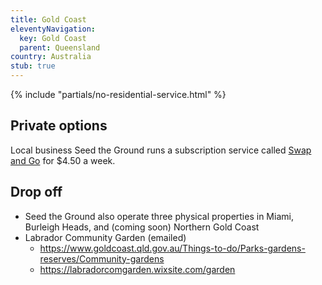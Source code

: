 ```yaml
---
title: Gold Coast
eleventyNavigation:
  key: Gold Coast
  parent: Queensland
country: Australia
stub: true
---
```


{% include "partials/no-residential-service.html" %}

## Private options

Local business Seed the Ground runs a subscription service called <a href="https://www.seedtheground.com.au/swap-and-go" target="_blank" rel="noopener">Swap and Go</a> for $4.50 a week.

## Drop off

- Seed the Ground also operate three physical properties in Miami, Burleigh Heads, and (coming soon) Northern Gold Coast
- Labrador Community Garden (emailed)
  - https://www.goldcoast.qld.gov.au/Things-to-do/Parks-gardens-reserves/Community-gardens
  - https://labradorcomgarden.wixsite.com/garden
